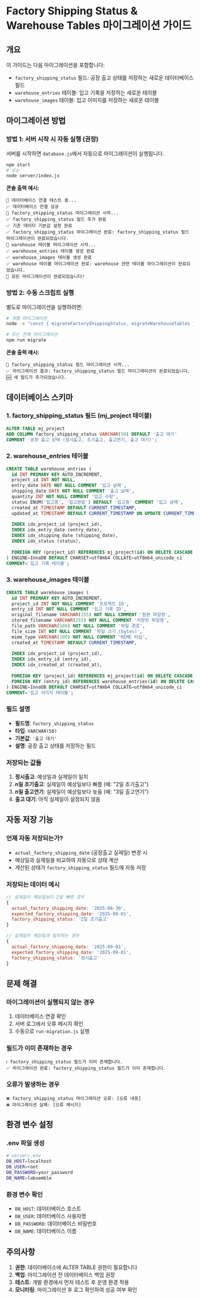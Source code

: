 # Factory Shipping Status & Warehouse Tables 마이그레이션 가이드

## 개요
이 가이드는 다음 마이그레이션을 포함합니다:
- `factory_shipping_status` 필드: 공장 출고 상태를 저장하는 새로운 데이터베이스 필드
- `warehouse_entries` 테이블: 입고 기록을 저장하는 새로운 테이블
- `warehouse_images` 테이블: 입고 이미지를 저장하는 새로운 테이블

## 마이그레이션 방법

### 방법 1: 서버 시작 시 자동 실행 (권장)
서버를 시작하면 `database.js`에서 자동으로 마이그레이션이 실행됩니다.

```bash
npm start
# 또는
node server/index.js
```

**콘솔 출력 예시:**
```
🔄 데이터베이스 연결 테스트 중...
✅ 데이터베이스 연결 성공
🔄 factory_shipping_status 마이그레이션 시작...
✅ factory_shipping_status 필드 추가 완료
✅ 기존 데이터 기본값 설정 완료
✅ factory_shipping_status 마이그레이션 완료: factory_shipping_status 필드 마이그레이션이 완료되었습니다.
🔄 warehouse 테이블 마이그레이션 시작...
✅ warehouse_entries 테이블 생성 완료
✅ warehouse_images 테이블 생성 완료
✅ warehouse 테이블 마이그레이션 완료: warehouse 관련 테이블 마이그레이션이 완료되었습니다.
🎉 모든 마이그레이션이 완료되었습니다!
```

### 방법 2: 수동 스크립트 실행
별도로 마이그레이션을 실행하려면:

```bash
# 개별 마이그레이션
node -e "const { migrateFactoryShippingStatus, migrateWarehouseTables } = require('./config/database'); Promise.all([migrateFactoryShippingStatus(), migrateWarehouseTables()]).then(console.log).catch(console.error)"

# 또는 전체 마이그레이션
npm run migrate
```

**콘솔 출력 예시:**
```
🔄 factory_shipping_status 필드 마이그레이션 시작...
✅ 마이그레이션 결과: factory_shipping_status 필드 마이그레이션이 완료되었습니다.
🆕 새 필드가 추가되었습니다.
```

## 데이터베이스 스키마

### 1. factory_shipping_status 필드 (mj_project 테이블)
```sql
ALTER TABLE mj_project 
ADD COLUMN factory_shipping_status VARCHAR(50) DEFAULT '출고 대기' 
COMMENT '공장 출고 상태 (정시출고, 조기출고, 출고연기, 출고 대기)';
```

### 2. warehouse_entries 테이블
```sql
CREATE TABLE warehouse_entries (
  id INT PRIMARY KEY AUTO_INCREMENT,
  project_id INT NOT NULL,
  entry_date DATE NOT NULL COMMENT '입고 날짜',
  shipping_date DATE NOT NULL COMMENT '출고 날짜',
  quantity INT NOT NULL COMMENT '입고 수량',
  status ENUM('입고중', '입고완료') DEFAULT '입고중' COMMENT '입고 상태',
  created_at TIMESTAMP DEFAULT CURRENT_TIMESTAMP,
  updated_at TIMESTAMP DEFAULT CURRENT_TIMESTAMP ON UPDATE CURRENT_TIMESTAMP,
  
  INDEX idx_project_id (project_id),
  INDEX idx_entry_date (entry_date),
  INDEX idx_shipping_date (shipping_date),
  INDEX idx_status (status),
  
  FOREIGN KEY (project_id) REFERENCES mj_project(id) ON DELETE CASCADE
) ENGINE=InnoDB DEFAULT CHARSET=utf8mb4 COLLATE=utf8mb4_unicode_ci
COMMENT='입고 기록 테이블';
```

### 3. warehouse_images 테이블
```sql
CREATE TABLE warehouse_images (
  id INT PRIMARY KEY AUTO_INCREMENT,
  project_id INT NOT NULL COMMENT '프로젝트 ID',
  entry_id INT NOT NULL COMMENT '입고 기록 ID',
  original_filename VARCHAR(255) NOT NULL COMMENT '원본 파일명',
  stored_filename VARCHAR(255) NOT NULL COMMENT '저장된 파일명',
  file_path VARCHAR(500) NOT NULL COMMENT '파일 경로',
  file_size INT NOT NULL COMMENT '파일 크기 (bytes)',
  mime_type VARCHAR(100) NOT NULL COMMENT 'MIME 타입',
  created_at TIMESTAMP DEFAULT CURRENT_TIMESTAMP,
  
  INDEX idx_project_id (project_id),
  INDEX idx_entry_id (entry_id),
  INDEX idx_created_at (created_at),
  
  FOREIGN KEY (project_id) REFERENCES mj_project(id) ON DELETE CASCADE,
  FOREIGN KEY (entry_id) REFERENCES warehouse_entries(id) ON DELETE CASCADE
) ENGINE=InnoDB DEFAULT CHARSET=utf8mb4 COLLATE=utf8mb4_unicode_ci
COMMENT='입고 이미지 테이블';
```

### 필드 설명
- **필드명**: `factory_shipping_status`
- **타입**: `VARCHAR(50)`
- **기본값**: `'출고 대기'`
- **설명**: 공장 출고 상태를 저장하는 필드

### 저장되는 값들
1. **정시출고**: 예상일과 실제일이 일치
2. **n일 조기출고**: 실제일이 예상일보다 빠름 (예: "2일 조기출고")
3. **n일 출고연기**: 실제일이 예상일보다 늦음 (예: "3일 출고연기")
4. **출고 대기**: 아직 실제일이 설정되지 않음

## 자동 저장 기능

### 언제 자동 저장되는가?
- `actual_factory_shipping_date` (공장출고 실제일) 변경 시
- 예상일과 실제일을 비교하여 자동으로 상태 계산
- 계산된 상태가 `factory_shipping_status` 필드에 자동 저장

### 저장되는 데이터 예시
```javascript
// 실제일이 예상일보다 2일 빠른 경우
{
  actual_factory_shipping_date: '2025-08-30',
  expected_factory_shipping_date: '2025-09-01',
  factory_shipping_status: '2일 조기출고'
}

// 실제일이 예상일과 일치하는 경우
{
  actual_factory_shipping_date: '2025-09-01',
  expected_factory_shipping_date: '2025-09-01',
  factory_shipping_status: '정시출고'
}
```

## 문제 해결

### 마이그레이션이 실행되지 않는 경우
1. 데이터베이스 연결 확인
2. 서버 로그에서 오류 메시지 확인
3. 수동으로 `run-migration.js` 실행

### 필드가 이미 존재하는 경우
```
ℹ️ factory_shipping_status 필드가 이미 존재합니다.
✅ 마이그레이션 완료: factory_shipping_status 필드가 이미 존재합니다.
```

### 오류가 발생하는 경우
```
❌ factory_shipping_status 마이그레이션 오류: [오류 내용]
❌ 마이그레이션 실패: [오류 메시지]
```

## 환경 변수 설정

### .env 파일 생성
```bash
# server/.env
DB_HOST=localhost
DB_USER=root
DB_PASSWORD=your_password
DB_NAME=labsemble
```

### 환경 변수 확인
- `DB_HOST`: 데이터베이스 호스트
- `DB_USER`: 데이터베이스 사용자명
- `DB_PASSWORD`: 데이터베이스 비밀번호
- `DB_NAME`: 데이터베이스 이름

## 주의사항

1. **권한**: 데이터베이스에 ALTER TABLE 권한이 필요합니다
2. **백업**: 마이그레이션 전 데이터베이스 백업 권장
3. **테스트**: 개발 환경에서 먼저 테스트 후 운영 환경 적용
4. **모니터링**: 마이그레이션 후 로그 확인하여 성공 여부 확인 